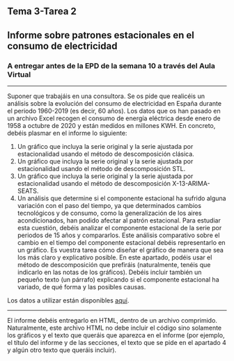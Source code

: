 ## Tema 3-Tarea 2
## Informe sobre patrones estacionales en el consumo de electricidad

### A entregar antes de la EPD de la semana 10 a través del Aula Virtual
---
Suponer que trabajáis en una consultora. Se os pide que realicéis un análisis sobre la evolución del consumo de electricidad en España durante el periodo 1960-2019 (es decir, 60 años). Los datos que os han pasado en un archivo Excel recogen el consumo de energía eléctrica desde enero de 1958 a octubre de 2020 y están medidos en millones KWH.
En concreto, debéis plasmar en el informe lo siguiente:
1. Un gráfico que incluya la serie original y la serie ajustada por estacionalidad usando el método de descomposición clásica.
2. Un gráfico que incluya la serie original y la serie ajustada por estacionalidad usando el método de descomposición STL.
3. Un gráfico que incluya la serie original y la serie ajustada por estacionalidad usando el método de descomposición X-13-ARIMA-SEATS.
4. Un análisis que determine si el componente estacional ha sufrido alguna variación con el paso del tiempo, ya que determinados cambios tecnológicos y de consumo, como la generalización de los aires acondicionados, han podido afectar al patrón estacional. Para estudiar esta cuestión, debéis analizar el componente estacional de la serie por periodos de 15 años y compararlos. Este análisis comparativo sobre el cambio en el tiempo del componente estacional debéis representarlo en un gráfico. Es vuestra tarea cómo diseñar el gráfico de manera que sea los más claro y explicativo posible. En este apartado, podéis usar el método de descomposición que prefiráis (naturalmente, tenéis que indicarlo en las notas de los gráficos). Debéis incluir también un pequeño texto (un párrafo) explicando si el componente estacional ha variado, de qué forma y las posibles causas.
  
Los datos a utilizar están disponibles [aquí](https://github.com/otoperalias/Coyuntura/blob/main/clases/datos/electricidad.xlsx).

---
El informe debéis entregarlo en HTML, dentro de un archivo comprimido. Naturalmente, este archivo HTML no debe incluir el código sino solamente los gráficos y el texto que queráis que aparezca en el informe (por ejemplo, el título del informe y de las secciones, el texto que se pide en el apartado 4 y algún otro texto que queráis incluir).
